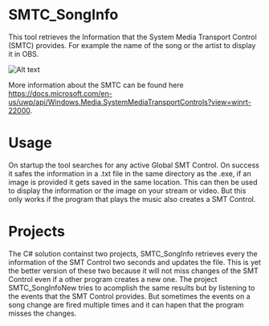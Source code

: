 # SMTC_SongInfo

This tool retrieves the Information that the System Media Transport Control (SMTC) provides. For example the name of the song or the artist to display it in OBS.

![Alt text](https://docs.microsoft.com/en-us/uwp/api/windows.media/images/smtc.png?view=winrt-22000 "a title")

More information about the SMTC can be found here https://docs.microsoft.com/en-us/uwp/api/Windows.Media.SystemMediaTransportControls?view=winrt-22000.

# Usage

On startup the tool searches for any active Global SMT Control. On success it safes the information in a .txt file in the same directory as the .exe, if an image is provided it gets saved in the same location.
This can then be used to display the information or the image on your stream or video. But this only works if the program that plays the music also creates a SMT Control.

# Projects

The C# solution containst two projects, SMTC_SongInfo retrieves every the information of the SMT Control two seconds and updates the file. This is yet the better version of these two because it will not miss changes of the SMT Control even if a other program creates a new one. The project SMTC_SongInfoNew tries to acomplish the same results but by listening to the events that the SMT Control provides. But sometimes the events on a song change are fired multiple times and it can hapen that the program misses the changes.
